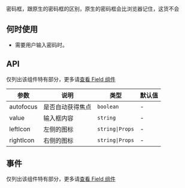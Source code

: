 ﻿密码框，跟原生的密码框的区别，原生的密码框会比浏览器记住，这货不会

## 何时使用

- 需要用户输入密码时。

## API

仅列出该组件特有部分，更多请[查看 Field 组件](#!components!index?type=Field)

| 参数      | 说明             | 类型            | 默认值 |
| --------- | ---------------- | --------------- | ------ |
| autofocus | 是否自动获得焦点 | `boolean`       | -      |
| value     | 输入框内容       | `string`        | -      |
| leftIcon  | 左侧的图标       | `string\|Props` | -      |
| rightIcon | 右侧的图标       | `string\|Props` | -      |

## 事件

仅列出该组件特有部分，更多请[查看 Field 组件](#!components!index?type=Field)
